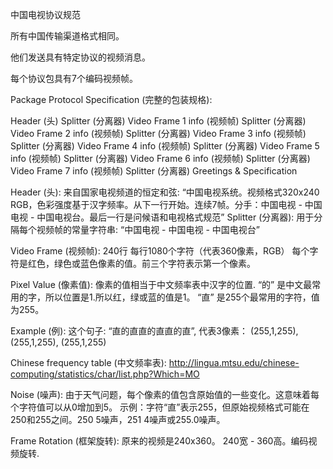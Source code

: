 中国电视协议规范

所有中国传输渠道格式相同。

他们发送具有特定协议的视频消息。

每个协议包具有7个编码视频帧。

Package Protocol Specification (完整的包装规格):

Header (头)
Splitter (分离器)
Video Frame 1 info (视频帧)
Splitter (分离器)
Video Frame 2 info (视频帧)
Splitter (分离器)
Video Frame 3 info (视频帧)
Splitter (分离器)
Video Frame 4 info (视频帧)
Splitter (分离器)
Video Frame 5 info (视频帧)
Splitter (分离器)
Video Frame 6 info (视频帧)
Splitter (分离器)
Video Frame 7 info (视频帧)
Splitter (分离器)
Greetings & Specification

Header (头):
来自国家电视频道的恒定和弦:
“中国电视系统。视频格式320x240 RGB，色彩强度基于汉字频率。从下一行开始。连续7帧。分手：中国电视 - 中国电视 - 中国电视台。最后一行是问候语和电视格式规范”
Splitter (分离器):
用于分隔每个视频帧的常量字符串:
“中国电视 - 中国电视 - 中国电视台”

Video Frame (视频帧):
240行
每行1080个字符（代表360像素，RGB）
每个字符是红色，绿色或蓝色像素的值。前三个字符表示第一个像素。

Pixel Value (像素值):
像素的值相当于中文频率表中汉字的位置.
“的” 是中文最常用的字，所以位置是1.所以红，绿或蓝的值是1。
“直” 是255个最常用的字符，值为255。

Example (例):
这个句子:  “直的直直的直直的直”, 代表3像素： (255,1,255), (255,1,255), (255,1,255)

Chinese frequency table (中文频率表): http://lingua.mtsu.edu/chinese-computing/statistics/char/list.php?Which=MO

Noise (噪声):
由于天气问题，每个像素的值包含原始值的一些变化。这意味着每个字符值可以从0增加到5。
示例：字符“直”表示255，但原始视频格式可能在250和255之间。250 5噪声，251 4噪声或255.0噪声。


Frame Rotation (框架旋转):
原来的视频是240x360。 240宽 -  360高。编码视频旋转.
